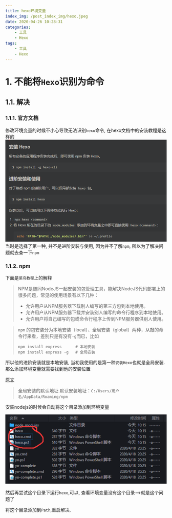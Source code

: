 ```yaml
---
title: hexo环境变量
index_img: /post_index_img/hexo.jpeg
date: 2020-04-26 10:28:31
categories:
    - 工具
    - Hexo
tags:
    - 工具
    - Hexo
---
```


# 1. 不能将`Hexo`识别为命令

## 1.1. 解决

### 1.1.1. 官方文档

修改环境变量的时候不小心导致无法识别`hexo`命令, 在hexo文档中的安装教程是这样的
![](heox%E7%8E%AF%E5%A2%83%E5%8F%98%E9%87%8F/2020-04-26-10-34-35.png)
当时是选择了第一种, 并不是进阶安装与使用, 因为并不了解`npm`, 所以为了解决问题就去查一下`npm`

### 1.1.2. npm

下面是`菜鸟教程`上的解释
> NPM是随同NodeJS一起安装的包管理工具，能解决NodeJS代码部署上的很多问题，常见的使用场景有以下几种：
>
> * 允许用户从NPM服务器下载别人编写的第三方包到本地使用。
> * 允许用户从NPM服务器下载并安装别人编写的命令行程序到本地使用。
> * 允许用户将自己编写的包或命令行程序上传到NPM服务器供别人使用。

> `npm` 的包安装分为本地安装（local）、全局安装（global）两种，从敲的命令行来看，差别只是有没有`-g`而已，比如
>
> ```node
> npm install express      # 本地安装
> npm install express -g   # 全局安装
> ```

所以他的进阶安装就是本地安装, 当初我使用的是第一种`安装Hexo`也就是全局安装. 那么添加环境变量就需要找到他的安装位置

[原文](https://segmentfault.com/a/1190000013759416)
> 全局安装的默认地址
> 默认安装地址：`C:/Users/用户名/AppData/Roaming/npm`

安装nodejs的时候会自动将这个目录添加到环境变量

![](heox%E7%8E%AF%E5%A2%83%E5%8F%98%E9%87%8F/2020-04-26-10-46-37.png)

然后再尝试这个目录下运行`hexo`,可以, 查看环境变量没有这个目录-->就是这个问题了

将这个目录添加到`Path`,重启解决.
